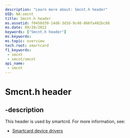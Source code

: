 ```yaml
---
description: "Learn more about: Smcnt.h header"
UID: NA:smcnt
title: Smcnt.h header
ms.assetid: f0458d39-14d8-3d3d-9c48-866fa482bc98
ms.date: 09/28/2022
keywords: ["Smcnt.h header"]
ms.keywords: 
ms.topic: overview
tech.root: smartcard
f1_keywords:
 - smcnt
 - smcnt/smcnt
api_name:
 - smcnt
---
```


# Smcnt.h header


## -description

This header is used by smartcrd. For more information, see:

- [Smartcard device drivers](../_smartcrd/index.md)

